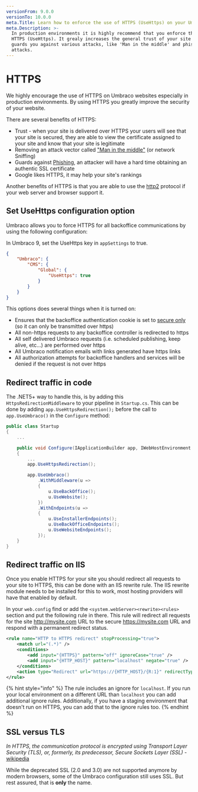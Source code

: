 ```yaml
---
versionFrom: 9.0.0
versionTo: 10.0.0
meta.Title: Learn how to enforce the use of HTTPS (UseHttps) on your Umbraco websites.
meta.Description: >-
  In production environments it is highly recommend that you enforce the use of
  HTTPS (UseHttps). It grealy increases the general trust of your site and
  guards you against various attacks, like 'Man in the middle' and phising
  attacks.
---
```


# HTTPS

We highly encourage the use of HTTPS on Umbraco websites especially in production environments. By using HTTPS you greatly improve the security of your website.

There are several benefits of HTTPS:

* Trust - when your site is delivered over HTTPS your users will see that your site is secured, they are able to view the certificate assigned to your site and know that your site is legitimate
* Removing an attack vector called ["Man in the middle"](https://owasp.org/www-community/attacks/Manipulator-in-the-middle\_attack) (or network Sniffing)
* Guards against [Phishing](https://en.wikipedia.org/wiki/Phishing), an attacker will have a hard time obtaining an authentic SSL certificate
* Google likes HTTPS, it may help your site's rankings

Another benefits of HTTPS is that you are able to use the [http2](https://en.wikipedia.org/wiki/HTTP/2) protocol if your web server and browser support it.

## Set UseHttps configuration option

Umbraco allows you to force HTTPS for all backoffice communications by using the following configuration:

In Umbraco 9, set the UseHttps key in `appSettings` to true.

```json
{
    "Umbraco": {
        "CMS": {
            "Global": {
                "UseHttps": true
            }
        }
    }
}
```

This options does several things when it is turned on:

* Ensures that the backoffice authentication cookie is set to [secure only](https://owasp.org/www-community/controls/SecureCookieAttribute) (so it can only be transmitted over https)
* All non-https requests to any backoffice controller is redirected to https
* All self delivered Umbraco requests (i.e. scheduled publishing, keep alive, etc...) are performed over https
* All Umbraco notification emails with links generated have https links
* All authorization attempts for backoffice handlers and services will be denied if the request is not over https

## Redirect traffic in code

The .NET5+ way to handle this, is by adding this `HttpsRedirectionMiddleware` to your pipeline in `Startup.cs`. This can be done by adding `app.UseHttpsRedirection();` before the call to `app.UseUmbraco()` in the `Configure` method:

```cs
public class Startup
{
    ...

    public void Configure(IApplicationBuilder app, IWebHostEnvironment env)
    {
        ...
        app.UseHttpsRedirection();

        app.UseUmbraco()
            .WithMiddleware(u =>
            {
                u.UseBackOffice();
                u.UseWebsite();
            })
            .WithEndpoints(u =>
            {
                u.UseInstallerEndpoints();
                u.UseBackOfficeEndpoints();
                u.UseWebsiteEndpoints();
            });
    }
}
```

## Redirect traffic on IIS

Once you enable HTTPS for your site you should redirect all requests to your site to HTTPS, this can be done with an IIS rewrite rule. The IIS rewrite module needs to be installed for this to work, most hosting providers will have that enabled by default.

In your `web.config` find or add the `<system.webServer><rewrite><rules>` section and put the following rule in there. This rule will redirect all requests for the site http://mysite.com URL to the secure https://mysite.com URL and respond with a permanent redirect status.

```xml
<rule name="HTTP to HTTPS redirect" stopProcessing="true">
    <match url="(.*)" />
    <conditions>
        <add input="{HTTPS}" pattern="off" ignoreCase="true" />
        <add input="{HTTP_HOST}" pattern="localhost" negate="true" />
    </conditions>
    <action type="Redirect" url="https://{HTTP_HOST}/{R:1}" redirectType="Permanent" />
</rule>
```

{% hint style="info" %}
The rule includes an ignore for `localhost`. If you run your local environment on a different URL than `localhost` you can add additional ignore rules. Additionally, if you have a staging environment that doesn't run on HTTPS, you can add that to the ignore rules too.
{% endhint %}

## SSL versus TLS

_In HTTPS, the communication protocol is encrypted using Transport Layer Security (TLS), or, formerly, its predecessor, Secure Sockets Layer (SSL)_ - [wikipedia](https://en.wikipedia.org/wiki/HTTPS)

While the deprecated SSL (2.0 and 3.0) are not supported anymore by modern browsers, some of the Umbraco configuration still uses SSL. But rest assured, that is **only** the name.
